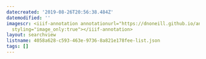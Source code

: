 ```yaml
---
datecreated: '2019-08-26T20:56:38.484Z'
datemodified: ''
imagescr: <iiif-annotation annotationurl="https://dnoneill.github.io/annotate/annotations/04164152-c844-11e9-a9ba-66f1f3cdec59.json"
  styling="image_only:true"></iiif-annotation>
layout: searchview
listname: 4058a628-c593-463e-9736-8a821e178fee-list.json
tags: []
---
```

